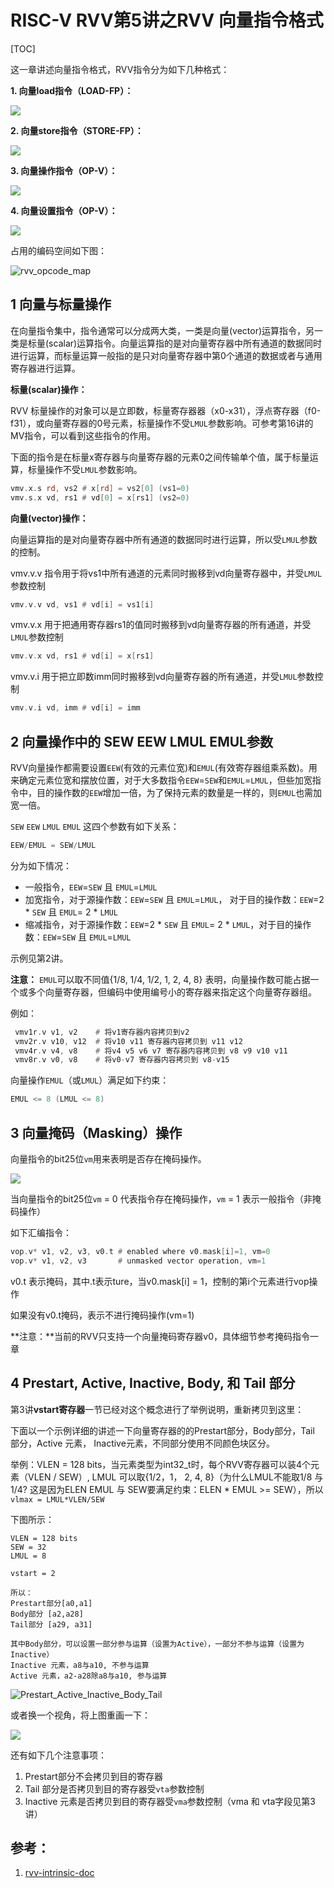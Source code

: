 # RISC-V RVV第5讲之RVV 向量指令格式

[TOC]

这一章讲述向量指令格式，RVV指令分为如下几种格式：

**1. 向量load指令（LOAD-FP）：**

![](image/5/load_fp.png)

**2. 向量store指令（STORE-FP）：**

![](image/5/store_fp.png)

**3. 向量操作指令（OP-V）：**

![](image/5/op_v.png)

**4. 向量设置指令（OP-V）：**

![](image/5/vsetvl.png)

占用的编码空间如下图：

![]()![rvv_opcode_map](image/5/rvv_opcode_map.png)

## 1 向量与标量操作

在向量指令集中，指令通常可以分成两大类，一类是向量(vector)运算指令，另一类是标量(scalar)运算指令。向量运算指的是对向量寄存器中所有通道的数据同时进行运算，而标量运算一般指的是只对向量寄存器中第0个通道的数据或者与通用寄存器进行运算。

**标量(scalar)操作：**

RVV 标量操作的对象可以是立即数，标量寄存器器（x0-x31），浮点寄存器（f0-f31），或向量寄存器的0号元素，标量操作不受`LMUL`参数影响。可参考第16讲的MV指令，可以看到这些指令的作用。

下面的指令是在标量x寄存器与向量寄存器的元素0之间传输单个值，属于标量运算，标量操作不受`LMUL`参数影响。

~~~asm
vmv.x.s rd, vs2 # x[rd] = vs2[0] (vs1=0) 
vmv.s.x vd, rs1 # vd[0] = x[rs1] (vs2=0) 
~~~

**向量(vector)操作：**

向量运算指的是对向量寄存器中所有通道的数据同时进行运算，所以受`LMUL`参数的控制。

vmv.v.v 指令用于将vs1中所有通道的元素同时搬移到vd向量寄存器中，并受`LMUL`参数控制

~~~asm
vmv.v.v vd, vs1 # vd[i] = vs1[i]
~~~

vmv.v.x 用于把通用寄存器rs1的值同时搬移到vd向量寄存器的所有通道，并受`LMUL`参数控制

~~~asm
vmv.v.x vd, rs1 # vd[i] = x[rs1]
~~~

vmv.v.i 用于把立即数imm同时搬移到vd向量寄存器的所有通道，并受`LMUL`参数控制

~~~asm
vmv.v.i vd, imm # vd[i] = imm
~~~

## 2 向量操作中的 SEW EEW LMUL EMUL参数

RVV向量操作都需要设置`EEW`(有效的元素位宽)和`EMUL`(有效寄存器组乘系数)。用来确定元素位宽和摆放位置，对于大多数指令`EEW`=`SEW`和`EMUL`=`LMUL`，但些加宽指令中，目的操作数的`EEW`增加一倍，为了保持元素的数量是一样的，则`EMUL`也需加宽一倍。

`SEW` `EEW` `LMUL` `EMUL` 这四个参数有如下关系：

~~~c
EEW/EMUL = SEW/LMUL
~~~

分为如下情况：

* 一般指令，`EEW`=`SEW` 且 `EMUL`=`LMUL`
* 加宽指令，对于源操作数：`EEW`=`SEW` 且 `EMUL`=`LMUL`， 对于目的操作数：`EEW`=2 * `SEW` 且 `EMUL`= 2 * `LMUL`
* 缩减指令，对于源操作数：`EEW`=2 * `SEW` 且 `EMUL`= 2 * `LMUL`，对于目的操作数：`EEW`=`SEW` 且 `EMUL`=`LMUL`

示例见第2讲。

**注意：** `EMUL`可以取不同值{1/8, 1/4, 1/2, 1, 2, 4, 8} 表明，向量操作数可能占据一个或多个向量寄存器，但编码中使用编号小的寄存器来指定这个向量寄存器组。

例如：

~~~asm
 vmv1r.v v1, v2    # 将v1寄存器内容拷贝到v2
 vmv2r.v v10, v12  # 将v10 v11 寄存器内容拷贝到 v11 v12 
 vmv4r.v v4, v8    # 将v4 v5 v6 v7 寄存器内容拷贝到 v8 v9 v10 v11
 vmv8r.v v0, v8    # 将v0-v7 寄存器内容拷贝到 v8-v15
~~~

向量操作`EMUL`（或`LMUL`）满足如下约束：

~~~c
EMUL <= 8 (LMUL <= 8)
~~~

## 3 向量掩码（Masking）操作

向量指令的bit25位`vm`用来表明是否存在掩码操作。

![](image/5/mask_vm.png)

当向量指令的bit25位`vm` = 0 代表指令存在掩码操作，`vm` = 1 表示一般指令（非掩码操作）

如下汇编指令：

~~~asm
vop.v* v1, v2, v3, v0.t # enabled where v0.mask[i]=1, vm=0
vop.v* v1, v2, v3       # unmasked vector operation, vm=1
~~~

v0.t 表示掩码，其中.t表示ture，当v0.mask[i] = 1，控制的第i个元素进行vop操作

如果没有v0.t掩码，表示不进行掩码操作(vm=1)

**注意：**当前的RVV只支持一个向量掩码寄存器v0，具体细节参考掩码指令一章

## 4 Prestart, Active, Inactive, Body, 和 Tail 部分

第3讲**vstart寄存器**一节已经对这个概念进行了举例说明，重新拷贝到这里：

下面以一个示例详细的讲述一下向量寄存器的的Prestart部分，Body部分，Tail 部分，Active 元素， Inactive元素，不同部分使用不同颜色块区分。

举例：VLEN = 128 bits，当元素类型为int32_t时，每个RVV寄存器可以装4个元素（VLEN / SEW）, LMUL 可以取{1/2，1， 2,  4, 8}（为什么LMUL不能取1/8 与 1/4? 这是因为ELEN EMUL 与 SEW要满足约束：ELEN * EMUL >= SEW），所以`vlmax = LMUL*VLEN/SEW`

下图所示：

~~~
VLEN = 128 bits
SEW = 32
LMUL = 8

vstart = 2

所以：
Prestart部分[a0,a1]
Body部分 [a2,a28]
Tail部分 [a29, a31]

其中Body部分，可以设置一部分参与运算（设置为Active），一部分不参与运算（设置为Inactive）
Inactive 元素，a8与a10, 不参与运算
Active 元素，a2-a28除a8与a10, 参与运算
~~~





![Prestart_Active_Inactive_Body_Tail](image/3/Prestart_Active_Inactive_Body_Tail.drawio.png)

或者换一个视角，将上图重画一下：

![](image/3/Prestart_Active_Inactive_Body_Tail.drawio_another_view.png)

还有如下几个注意事项：

1. Prestart部分不会拷贝到目的寄存器
2. Tail 部分是否拷贝到目的寄存器受`vta`参数控制
3. Inactive 元素是否拷贝到目的寄存器受`vma`参数控制（vma 和 vta字段见第3讲）

## 参考：

1. [rvv-intrinsic-doc](https://github.com/riscv-non-isa/rvv-intrinsic-doc/blob/main/doc/rvv-intrinsic-spec.adoc)
